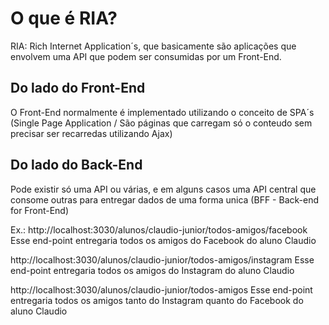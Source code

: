 # O que é RIA?

RIA: Rich Internet Application´s, que basicamente são aplicações que envolvem uma API que podem ser consumidas por um Front-End.

## Do lado do Front-End

O Front-End normalmente é implementado utilizando o conceito de SPA´s (Single Page Application / São páginas que carregam só o conteudo sem precisar ser recarredas utilizando Ajax)

## Do lado do Back-End

Pode existir só uma API ou várias, e em alguns casos uma API central que consome outras para entregar dados de uma forma unica (BFF - Back-end for Front-End)

Ex.:
http://localhost:3030/alunos/claudio-junior/todos-amigos/facebook
Esse end-point entregaria todos os amigos do Facebook do aluno Claudio 

http://localhost:3030/alunos/claudio-junior/todos-amigos/instagram
Esse end-point entregaria todos os amigos do Instagram do aluno Claudio 

http://localhost:3030/alunos/claudio-junior/todos-amigos
Esse end-point entregaria todos os amigos tanto do Instagram quanto do Facebook do aluno Claudio 
